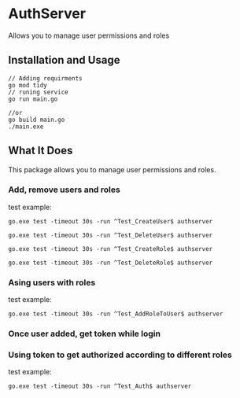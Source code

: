 # AuthServer

Allows you to manage user permissions and roles

## Installation and Usage

```shell
// Adding requirments
go mod tidy
// runing service
go run main.go

//or
go build main.go
./main.exe
```

## What It Does

This package allows you to manage user permissions and roles.

### Add, remove users and roles

test example:

```shell
go.exe test -timeout 30s -run ^Test_CreateUser$ authserver

go.exe test -timeout 30s -run ^Test_DeleteUser$ authserver

go.exe test -timeout 30s -run ^Test_CreateRole$ authserver

go.exe test -timeout 30s -run ^Test_DeleteRole$ authserver
```

### Asing users with roles

test example:

```shell
go.exe test -timeout 30s -run ^Test_AddRoleToUser$ authserver
```

### Once user added, get token while login

### Using token to get authorized according to different roles

test example:

```shell
go.exe test -timeout 30s -run ^Test_Auth$ authserver
```

